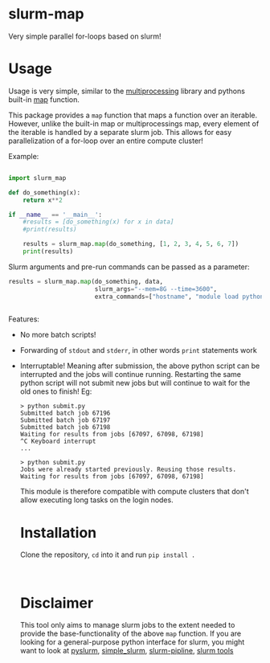 # slurm-map
Very simple parallel for-loops based on slurm!

# Usage
Usage is very simple, similar to the [multiprocessing](https://docs.python.org/3/library/multiprocessing.html) library and pythons built-in [map](https://docs.python.org/3/library/functions.html#map) function.

This package provides a `map` function that maps a function over an iterable. However, unlike the built-in map or multiprocessings map, every element of the iterable is handled by a separate slurm job. This allows for easy parallelization of a for-loop over an entire compute cluster!

Example:
```python

import slurm_map

def do_something(x):
    return x**2

if __name__ == '__main__':
    #results = [do_something(x) for x in data]
    #print(results)

    results = slurm_map.map(do_something, [1, 2, 3, 4, 5, 6, 7])
    print(results)

```

Slurm arguments and pre-run commands can be passed as a parameter:
```python
results = slurm_map.map(do_something, data, 
                        slurm_args="--mem=8G --time=3600", 
                        extra_commands=["hostname", "module load python3"])
    
```

Features:
- No more batch scripts!
- Forwarding of `stdout` and `stderr`, in other words `print` statements work
- Interruptable! Meaning after submission, the above python script can be interrupted and the jobs will continue running. Restarting the same python script will not submit new jobs but will continue to wait for the old ones to finish! Eg:
  ```
  > python submit.py
  Submitted batch job 67196
  Submitted batch job 67197
  Submitted batch job 67198
  Waiting for results from jobs [67097, 67098, 67198]
  ^C Keyboard interrupt
  ...
  
  > python submit.py
  Jobs were already started previously. Reusing those results.
  Waiting for results from jobs [67097, 67098, 67198]
  ```
  This module is therefore compatible with compute clusters that don't allow executing long tasks on the login nodes.

  # Installation

  Clone the repository, `cd` into it and run `pip install .`

  <br>

  # Disclaimer

  This tool only aims to manage slurm jobs to the extent needed to provide the base-functionality of the above `map` function. If you are looking for a general-purpose python interface for slurm, you might want to look at [pyslurm](https://github.com/PySlurm/pyslurm), [simple_slurm](https://github.com/amq92/simple_slurm/), [slurm-pipline](https://github.com/acorg/slurm-pipeline), [slurm tools](https://github.com/MomsFriendlyRobotCompany/slurm)
